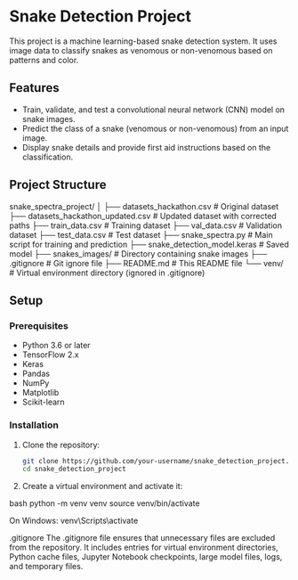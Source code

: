 # Snake Detection Project

This project is a machine learning-based snake detection system. It uses image data to classify snakes as venomous or non-venomous based on patterns and color.

## Features

- Train, validate, and test a convolutional neural network (CNN) model on snake images.
- Predict the class of a snake (venomous or non-venomous) from an input image.
- Display snake details and provide first aid instructions based on the classification.

## Project Structure

snake_spectra_project/
│
├── datasets_hackathon.csv # Original dataset
├── datasets_hackathon_updated.csv # Updated dataset with corrected paths
├── train_data.csv # Training dataset
├── val_data.csv # Validation dataset
├── test_data.csv # Test dataset
├── snake_spectra.py # Main script for training and prediction
├── snake_detection_model.keras # Saved model
├── snakes_images/ # Directory containing snake images
├── .gitignore # Git ignore file
├── README.md # This README file
└── venv/ # Virtual environment directory (ignored in .gitignore)


## Setup

### Prerequisites

- Python 3.6 or later
- TensorFlow 2.x
- Keras
- Pandas
- NumPy
- Matplotlib
- Scikit-learn

### Installation

1. Clone the repository:

   ```bash
   git clone https://github.com/your-username/snake_detection_project.git
   cd snake_detection_project

2. Create a virtual environment and activate it:

bash
python -m venv venv
source venv/bin/activate

On Windows: venv\Scripts\activate

.gitignore
The .gitignore file ensures that unnecessary files are excluded from the repository.
It includes entries for virtual environment directories, Python cache files, Jupyter Notebook checkpoints, large model files, logs, and temporary files.
